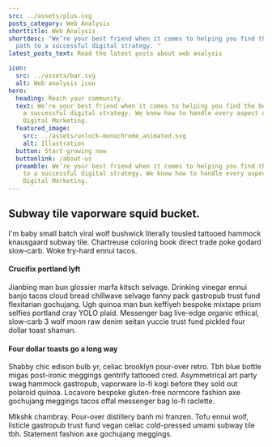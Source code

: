 ```yaml
---
src: ../assets/plus.svg
posts_category: Web Analysis
shorttitle: Web Analysis
shortdesc: "We’re your best friend when it comes to helping you find the best
  path to a successful digital strategy. "
latest_posts_text: Read the latest posts about web analysis

icon:
  src: ../assets/bar.svg
  alt: Web analysis icon
hero:
  heading: Reach your community.
  text: We’re your best friend when it comes to helping you find the best path to
    a successful digital strategy. We know how to handle every aspect of your
    Digital Marketing.
  featured_image:
    src: ../assets/unlock-monochrome_animated.svg
    alt: Illustration
  button: Start growing now
  buttonlink: /about-us
  preamble: We’re your best friend when it comes to helping you find the best path
    to a successful digital strategy. We know how to handle every aspect of your
    Digital Marketing.
---
```

## Subway tile vaporware squid bucket.

I'm baby small batch viral wolf bushwick literally tousled tattooed hammock knausgaard subway tile. Chartreuse coloring book direct trade poke godard slow-carb. Woke try-hard ennui tacos. 

#### Crucifix portland lyft

Jianbing man bun glossier marfa kitsch selvage. Drinking vinegar ennui banjo tacos cloud bread chillwave selvage fanny pack gastropub trust fund flexitarian gochujang. Ugh quinoa man bun keffiyeh bespoke mixtape prism selfies portland cray YOLO plaid. Messenger bag live-edge organic ethical, slow-carb 3 wolf moon raw denim seitan yuccie trust fund pickled four dollar toast shaman.

#### Four dollar toasts go a long way

Shabby chic edison bulb yr, celiac brooklyn pour-over retro. Tbh blue bottle migas post-ironic meggings gentrify tattooed cred. Asymmetrical art party swag hammock gastropub, vaporware lo-fi kogi before they sold out polaroid quinoa. Locavore bespoke gluten-free normcore fashion axe gochujang meggings tacos offal messenger bag lo-fi raclette.  

Mlkshk chambray. Pour-over distillery banh mi franzen. Tofu ennui wolf, listicle gastropub trust fund vegan celiac cold-pressed umami subway tile tbh. Statement fashion axe gochujang meggings.